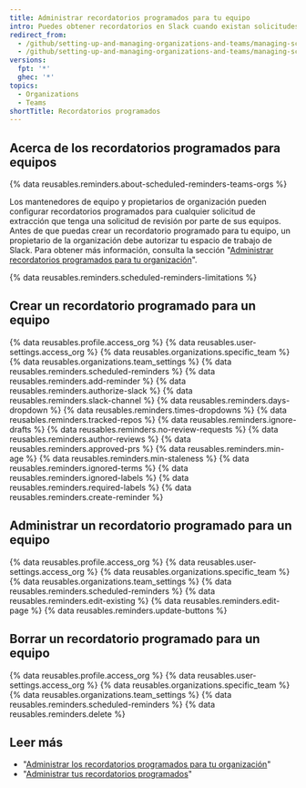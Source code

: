 ```yaml
---
title: Administrar recordatorios programados para tu equipo
intro: Puedes obtener recordatorios en Slack cuando existan solicitudes de extracción pendientes de revisión por parte de tu equipo.
redirect_from:
  - /github/setting-up-and-managing-organizations-and-teams/managing-scheduled-reminders-for-pull-requests
  - /github/setting-up-and-managing-organizations-and-teams/managing-scheduled-reminders-for-your-team
versions:
  fpt: '*'
  ghec: '*'
topics:
  - Organizations
  - Teams
shortTitle: Recordatorios programados
---
```


## Acerca de los recordatorios programados para equipos

{% data reusables.reminders.about-scheduled-reminders-teams-orgs %}

Los mantenedores de equipo y propietarios de organización pueden configurar recordatorios programados para cualquier solicitud de extracción que tenga una solicitud de revisión por parte de sus equipos. Antes de que puedas crear un recordatorio programado para tu equipo, un propietario de la organización debe autorizar tu espacio de trabajo de Slack. Para obtener más información, consulta la sección "[Administrar recordatorios programados para tu organización](/organizations/managing-organization-settings/managing-scheduled-reminders-for-your-organization)".

{% data reusables.reminders.scheduled-reminders-limitations %}

## Crear un recordatorio programado para un equipo
{% data reusables.profile.access_org %}
{% data reusables.user-settings.access_org %}
{% data reusables.organizations.specific_team %}
{% data reusables.organizations.team_settings %}
{% data reusables.reminders.scheduled-reminders %}
{% data reusables.reminders.add-reminder %}
{% data reusables.reminders.authorize-slack %}
{% data reusables.reminders.slack-channel %}
{% data reusables.reminders.days-dropdown %}
{% data reusables.reminders.times-dropdowns %}
{% data reusables.reminders.tracked-repos %}
{% data reusables.reminders.ignore-drafts %}
{% data reusables.reminders.no-review-requests %}
{% data reusables.reminders.author-reviews %}
{% data reusables.reminders.approved-prs %}
{% data reusables.reminders.min-age %}
{% data reusables.reminders.min-staleness %}
{% data reusables.reminders.ignored-terms %}
{% data reusables.reminders.ignored-labels %}
{% data reusables.reminders.required-labels %}
{% data reusables.reminders.create-reminder %}

## Administrar un recordatorio programado para un equipo
{% data reusables.profile.access_org %}
{% data reusables.user-settings.access_org %}
{% data reusables.organizations.specific_team %}
{% data reusables.organizations.team_settings %}
{% data reusables.reminders.scheduled-reminders %}
{% data reusables.reminders.edit-existing %}
{% data reusables.reminders.edit-page %}
{% data reusables.reminders.update-buttons %}

## Borrar un recordatorio programado para un equipo
{% data reusables.profile.access_org %}
{% data reusables.user-settings.access_org %}
{% data reusables.organizations.specific_team %}
{% data reusables.organizations.team_settings %}
{% data reusables.reminders.scheduled-reminders %}
{% data reusables.reminders.delete %}

## Leer más

- "[Administrar los recordatorios programados para tu organización](/organizations/managing-organization-settings/managing-scheduled-reminders-for-your-organization)"
- "[Administrar tus recordatorios programados](/github/setting-up-and-managing-your-github-user-account/managing-your-scheduled-reminders)"
